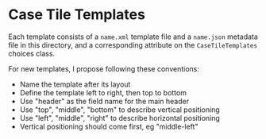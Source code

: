 # Case Tile Templates

Each template consists of a `name.xml` template file and a `name.json` metadata
file in this directory, and a corresponding attribute on the `CaseTileTemplates`
choices class.

For new templates, I propose following these conventions:

* Name the template after its layout
* Define the template left to right, then top to bottom
* Use "header" as the field name for the main header
* Use "top", "middle", "bottom" to describe vertical positioning
* Use "left", "middle", "right" to describe horizontal positioning
* Vertical positioning should come first, eg "middle-left"
